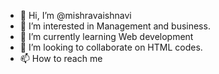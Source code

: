 - 👋 Hi, I’m @mishravaishnavi
- 👀 I’m interested in Management and business.
- 🌱 I’m currently learning Web development
- 💞️ I’m looking to collaborate on HTML codes.
- 📫 How to reach me 

<!---
mishravaishnavi/mishravaishnavi is a ✨ special ✨ repository because its `README.md` (this file) appears on your GitHub profile.
You can click the Preview link to take a look at your changes.
--->
